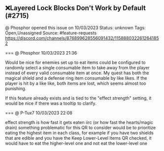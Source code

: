 ## ❌Layered Lock Blocks Don't Work by Default (#2715)
@ Phosphor opened this issue on 10/03/2023
Status: unknown
Tags: Open,Unassigned
Source: #feature-requests https://discord.com/channels/876899628556091432/1158880322612641852


=== @ Phosphor 10/03/2023 21:36

Would be nice for enemies set up to eat items could be configured to randomly select a single consumable item to take away from the player instead of every valid consumable item at once. My quest has both the magical shield and a defense ring item consumable by like likes. If the player is hit by a like like, both items are lost, which seems almost too punishing. 

If this feature already exists and is tied to the "effect strength" setting, it would be nice if there was a tooltip to clarify.

=== @ P-Tux7 10/03/2023 22:08

effect strength is how fast it gets eaten iirc
(or how fast the hearts/magic drain)
something problematic for this QR to consider would be to prioritize eating the highest item in each class, for example if you have two shields that are edible and you have the Keep Lower-Level Items QR checked, it would have to eat the higher-level one and not eat the lower-level one
